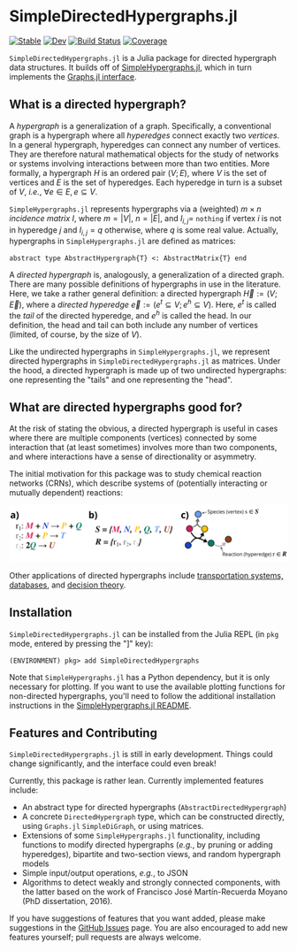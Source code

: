 # SimpleDirectedHypergraphs.jl

[![Stable](https://img.shields.io/badge/docs-stable-blue.svg)](https://CoReACTER.org/SimpleDirectedHypergraphs.jl/stable/)
[![Dev](https://img.shields.io/badge/docs-dev-blue.svg)](https://CoReACTER.org/SimpleDirectedHypergraphs.jl/dev/)
[![Build Status](https://github.com/CoReACTER/SimpleDirectedHypergraphs.jl/actions/workflows/CI.yml/badge.svg?branch=main)](https://github.com/CoReACTER/SimpleDirectedHypergraphs.jl/actions/workflows/CI.yml?query=branch%3Amain)
[![Coverage](https://codecov.io/gh/CoReACTER/SimpleDirectedHypergraphs.jl/branch/main/graph/badge.svg)](https://codecov.io/gh/CoReACTER/SimpleDirectedHypergraphs.jl)

`SimpleDirectedHypergraphs.jl` is a Julia package for directed hypergraph data structures. It builds off of [SimpleHypergraphs.jl](https://github.com/pszufe/SimpleHypergraphs.jl), which in turn implements the [Graphs.jl interface](https://juliagraphs.org/Graphs.jl/stable/core_functions/interface/).

## What is a directed hypergraph?

A *hypergraph* is a generalization of a graph. Specifically, a conventional graph is a hypergraph where all *hyperedges* connect exactly two *vertices*. In a general hypergraph, hyperedges can connect any number of vertices. They are therefore natural mathematical objects for the study of networks or systems involving interactions between more than two entities. More formally, a hypergraph $H$ is an ordered pair $(V; E)$, where $V$ is the set of vertices and $E$ is the set of hyperedges. Each hyperedge in turn is a subset of $V$, *i.e.*, $\forall e \in E, e \subseteq V$.

`SimpleHypergraphs.jl` represents hypergraphs via a (weighted) $m \times n$ *incidence matrix* $I$, where $m = |V|$, $n = |E|$, and $I_{i,j} =$ `nothing` if vertex $i$ is not in hyperedge $j$ and $I_{i,j} = q$ otherwise, where $q$ is some real value. Actually, hypergraphs in `SimpleHypergraphs.jl` are defined as matrices:

```
abstract type AbstractHypergraph{T} <: AbstractMatrix{T} end
```

A *directed hypergraph* is, analogously, a generalization of a directed graph. There are many possible definitions of hypergraphs in use in the literature. Here, we take a rather general definition: a directed hypergraph $\overrightarrow{H} := (V; \overrightarrow{E})$, where a *directed hyperedge* $\overrightarrow{e} := (e^t \subseteq V; e^h \subseteq V)$. Here, $e^t$ is called the *tail* of the directed hyperedge, and $e^h$ is called the head. In our definition, the head and tail can both include any number of vertices (limited, of course, by the size of $V$).

Like the undirected hypergraphs in `SimpleHypergraphs.jl`, we represent directed hypergraphs in `SimpleDirectedHypergraphs.jl` as matrices. Under the hood, a directed hypergraph is made up of two undirected hypergraphs: one representing the "tails" and one representing the "head".

## What are directed hypergraphs good for?

At the risk of stating the obvious, a directed hypergraph is useful in cases where there are multiple components (vertices) connected by some interaction that (at least sometimes) involves more than two components, and where interactions have a sense of directionality or asymmetry.

The initial motivation for this package was to study chemical reaction networks (CRNs), which describe systems of (potentially interacting or mutually dependent) reactions:

![A simple chemical reaction network consisting of three reactions (a), represented as a set of species and a set of reactions (b) and as a directed hypergraph (c).](./assets/set_vs_hgraph_white.png)

Other applications of directed hypergraphs include [transportation systems, databases](https://doi.org/10.1016/0166-218X(93)90045-P), and [decision theory](https://doi.org/10.1109/ACCESS.2024.3415120).

## Installation

`SimpleDirectedHypergraphs.jl` can be installed from the Julia REPL (in `pkg` mode, entered by pressing the "]" key):

```
(ENVIRONMENT) pkg> add SimpleDirectedHypergraphs
```

Note that `SimpleHypergraphs.jl` has a Python dependency, but it is only necessary for plotting. If you want to use the available plotting functions for non-directed hypergraphs, you'll need to follow the additional installation instructions in the [SimpleHypergraphs.jl README](https://github.com/pszufe/SimpleHypergraphs.jl).

## Features and Contributing

`SimpleDirectedHypergraphs.jl` is still in early development. Things could change significantly, and the interface could even break!

Currently, this package is rather lean. Currently implemented features include:
- An abstract type for directed hypergraphs (`AbstractDirectedHypergraph`)
- A concrete `DirectedHypergraph` type, which can be constructed directly, using `Graphs.jl` `SimpleDiGraph`, or using matrices.
- Extensions of some `SimpleHypergraphs.jl` functionality, including functions to modify directed hypergraphs (*e.g.*, by pruning or adding hyperedges), bipartite and two-section views, and random hypergraph models
- Simple input/output operations, *e.g.*, to JSON
- Algorithms to detect weakly and strongly connected components, with the latter based on the work of Francisco José Martín-Recuerda Moyano (PhD dissertation, 2016).

If you have suggestions of features that you want added, please make suggestions in the [GitHub Issues](https://github.com/CoReACTER/SimpleDirectedHypergraphs.jl/issues) page. You are also encouraged to add new features yourself; pull requests are always welcome.